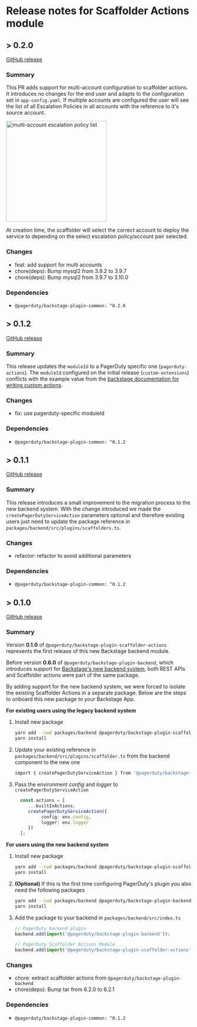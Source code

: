 # Release notes for Scaffolder Actions module

## > 0.2.0

[GitHub release](https://github.com/PagerDuty/backstage-plugin-scaffolder-actions/releases/tag/0.2.0)

### Summary

This PR adds support for multi-account configuration to scaffolder actions. It introduces no changes for the end user and adapts to the configuration set in `app-config.yaml`. If multiple accounts are configured the user will see the list of all Escalation Policies in all accounts with the reference to it's source account.

<img width="273" alt="multi-account escalation policy list" src="https://github.com/user-attachments/assets/61b6139e-e0ad-44a9-86ec-f1004b380e0f">

At creation time, the scaffolder will select the correct account to deploy the service to depending on the select escalation policy/account pair selected.

### Changes

- feat: add support for multi accounts
- chore(deps): Bump mysql2 from 3.9.2 to 3.9.7
- chore(deps): Bump mysql2 from 3.9.7 to 3.10.0

### Dependencies

- `@pagerduty/backstage-plugin-common: ^0.2.0`

## > 0.1.2

[GitHub release](https://github.com/PagerDuty/backstage-plugin-scaffolder-actions/releases/tag/0.1.2)

### Summary

This release updates the `moduleId` to a PagerDuty specific one (`pagerduty-actions`). The `moduleId` configured on the initial release (`custom-extensions`) conflicts with the example value from the [backstage documentation for writing custom actions](https://backstage.io/docs/features/software-templates/writing-custom-actions#register-action-with-new-backend-system).

### Changes

- fix: use pagerduty-specific moduleId

### Dependencies

- `@pagerduty/backstage-plugin-common: ^0.1.2`

## > 0.1.1

[GitHub release](https://github.com/PagerDuty/backstage-plugin-scaffolder-actions/releases/tag/0.1.1)

### Summary

This release introduces a small improvement to the migration process to the new backend system. With the change introduced we made the `createPagerDutyServiceAction` parameters optional and therefore existing users just need to update the package reference in `packages/backend/src/plugins/scaffolders.ts`.

### Changes

- refactor: refactor to avoid additional parameters

### Dependencies

- `@pagerduty/backstage-plugin-common: ^0.1.2`

## > 0.1.0

[GitHub release](https://github.com/PagerDuty/backstage-plugin-scaffolder-actions/releases/tag/0.1.0)

### Summary

Version **0.1.0** of `@pagerduty/backstage-plugin-scaffolder-actions` represents the first release of this new Backstage backend module. 

Before version **0.6.0** of `@pagerduty/backstage-plugin-backend`, which introduces support for [Backstage's new backend system](https://backstage.io/docs/backend-system/), both REST APIs and Scaffolder actions were part of the same package.

By adding support for the new backend system, we were forced to isolate the existing Scaffolder Actions in a separate package. Below are the steps to onboard this new package to your Backstage App.

**For existing users using the legacy backend system**

1. Install new package

    ```bash
    yarn add --cwd packages/backend @pagerduty/backstage-plugin-scaffolder-actions
    yarn install
    ```

2. Update your existing reference in `packages/backend/src/plugins/scaffolder.ts` from the backend component to the new one

    ```bash
    import { createPagerDutyServiceAction } from '@pagerduty/backstage-plugin-scaffolder-actions';
    ```

3. Pass the environment _config_ and _logger_ to `createPagerDutyServiceAction`

    ```typescript
      const actions = [
         ...builtInActions, 
         createPagerDutyServiceAction({ 
              config: env.config, 
              logger: env.logger 
         })
      ];
    ```

**For users using the new backend system**

1. Install new package

    ```bash
    yarn add --cwd packages/backend @pagerduty/backstage-plugin-scaffolder-actions
    yarn install
    ```

2. **(Optional)** If this is the first time configuring PagerDuty's plugin you also need the following packages

    ```bash
    yarn add --cwd packages/backend @pagerduty/backstage-plugin-backend @pagerduty/backstage-plugin-common
    yarn install
    ```

3. Add the package to your backend in `packages/backend/src/index.ts`

    ```typescript
    // PagerDuty backend plugin
    backend.add(import('@pagerduty/backstage-plugin-backend'));
   
    // PagerDuty Scaffolder Actions Module
    backend.add(import('@pagerduty/backstage-plugin-scaffolder-actions'));
    ```

### Changes

- chore: extract scaffolder actions from `@pagerduty/backstage-plugin-backend`
- chore(deps): Bump tar from 6.2.0 to 6.2.1

### Dependencies

- `@pagerduty/backstage-plugin-common: ^0.1.2`
